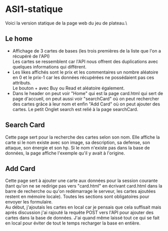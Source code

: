 # ASI1-statique

Voici la version statique de la page web du jeu de plateau.\

## Le home
* Affichage de 3 cartes de bases (les trois premières de la liste que l'on a récupéré de l'API)\
Les cartes se ressemblent car l'API nous offrent des duplications avec quelques informations qui différent.
* Les likes affichés sont le prix et les commentaires un nombre aléatoire en 0 et le prix-1 car les données récupérées ne possédaient pas ces attributs.\
Le bouton + avec Buy ou Read et aléatoire également.
* Dans le header on peut voir "Home" qui est la page card.html qui sert de page d'accueil, on peut aussi voir "searchCard" où on peut rechercher des cartes grâce à leur nom et enfin "Add Card" où on peut ajouter des cartes. Le petit Onglet search est relié à la page searchCard.

## Search Card

Cette page sert pour la recherche des cartes selon son nom. Elle affiche la carte si le nom existe avec son image, sa description, sa defense, son attaque, son énergie et son hp. Si le nom n'existe pas dans la base de données, la page affiche l'exemple qu'il y avait à l'origine.

## Add Card

Cette page sert à ajouter une carte aux données pour la session courante (tant qu'on ne se redirige pas vers "card.html" en écrivant card.html dans la barre de recherche ou qu'on redémarrage le serveur, les cartes ajoutées restent en mémoire locale). Toutes les sections sont obligatoires pour envoyer les formulaire.\
Au début, j'ajoutais les cartes en local car je pensais que cela suffisait mais après discussion j'ai rajouté la requête POST vers l'API pour ajouter des cartes dans la base de données. J'ai quand même laissé tout ce qui se fait en local pour éviter de tout le temps recharger la base en entière.


